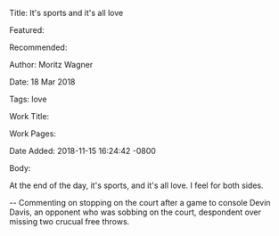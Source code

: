 Title: It's sports and it's all love

Featured: 

Recommended: 

Author: Moritz Wagner

Date: 18 Mar 2018

Tags: love

Work Title: 

Work Pages:  

Date Added: 2018-11-15 16:24:42 -0800

Body:

At the end of the day, it's sports, and it's all love. I feel for both sides. 

-- Commenting on stopping on the court after a game to console Devin Davis, an opponent who was sobbing on the court, despondent over missing two crucual free throws.


